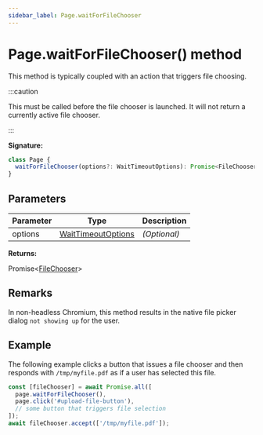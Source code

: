 ```yaml
---
sidebar_label: Page.waitForFileChooser
---
```


# Page.waitForFileChooser() method

This method is typically coupled with an action that triggers file choosing.

:::caution

This must be called before the file chooser is launched. It will not return a currently active file chooser.

:::

**Signature:**

```typescript
class Page {
  waitForFileChooser(options?: WaitTimeoutOptions): Promise<FileChooser>;
}
```

## Parameters

| Parameter | Type                                                    | Description       |
| --------- | ------------------------------------------------------- | ----------------- |
| options   | [WaitTimeoutOptions](./puppeteer.waittimeoutoptions.md) | <i>(Optional)</i> |

**Returns:**

Promise&lt;[FileChooser](./puppeteer.filechooser.md)&gt;

## Remarks

In non-headless Chromium, this method results in the native file picker dialog `not showing up` for the user.

## Example

The following example clicks a button that issues a file chooser and then responds with `/tmp/myfile.pdf` as if a user has selected this file.

```ts
const [fileChooser] = await Promise.all([
  page.waitForFileChooser(),
  page.click('#upload-file-button'),
  // some button that triggers file selection
]);
await fileChooser.accept(['/tmp/myfile.pdf']);
```
